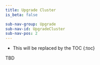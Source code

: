 ```yaml
---
title: Upgrade Cluster
is_beta: false

sub-nav-group: Upgrade
sub-nav-id: UpgradeCluster
sub-nav-pos: 2
---
```


* This will be replaced by the TOC
{:toc}

TBD
